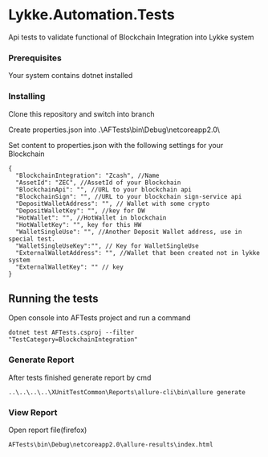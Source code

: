 # Lykke.Automation.Tests

Api tests to validate functional of Blockchain Integration into Lykke system


### Prerequisites

Your system contains dotnet installed

### Installing

Clone this repository and switch into branch

Create properties.json into .\AFTests\bin\Debug\netcoreapp2.0\

Set content to properties.json with the following settings for your Blockchain

```
{
  "BlockchainIntegration": "Zcash", //Name
  "AssetId": "ZEC", //AssetId of your Blockchain
  "BlockchainApi": "", //URL to your blockchain api
  "BlockchainSign": "", //URL to your blockchain sign-service api
  "DepositWalletAddress": "", // Wallet with some crypto
  "DepositWalletKey": "", //key for DW 
  "HotWallet": "", //HotWallet in blockchain
  "HotWalletKey": "", key for this HW
  "WalletSingleUse": "", //Another Deposit Wallet address, use in special test.
  "WalletSingleUseKey":"", // Key for WalletSingleUse
  "ExternalWalletAddress": "", //Wallet that been created not in lykke system
  "ExternalWalletKey": "" // key
}
```

## Running the tests

Open console into AFTests project and run a command

```
dotnet test AFTests.csproj --filter "TestCategory=BlockchainIntegration"
```

### Generate Report

After tests finished generate report by cmd

```
..\..\..\..\XUnitTestCommon\Reports\allure-cli\bin\allure generate
```

### View Report

Open report file(firefox)

```
AFTests\bin\Debug\netcoreapp2.0\allure-results\index.html
```

